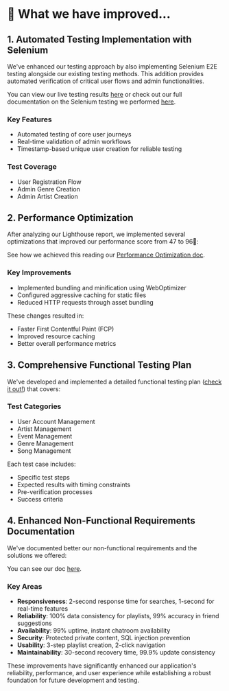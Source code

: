 # 🚀 What we have improved...

## 1. Automated Testing Implementation with Selenium
We've enhanced our testing approach by also implementing Selenium E2E testing alongside our existing testing methods. This addition provides automated verification of critical user flows and admin functionalities.

You can view our live testing results [here](https://drive.google.com/drive/folders/1vgYiiV-F5lZbO9EMn_nejsJKz43GUrdB?usp=drive_link) or check out our full documentation on the Selenium testing we performed [here](./SeleniumTesting.md).

### Key Features
- Automated testing of core user journeys
- Real-time validation of admin workflows
- Timestamp-based unique user creation for reliable testing

### Test Coverage
- User Registration Flow
- Admin Genre Creation
- Admin Artist Creation


## 2. Performance Optimization
After analyzing our Lighthouse report, we implemented several optimizations that improved our performance score from 47 to 96🥳:

See how we achieved this reading our [Performance Optimization doc](./Performance-Optimization.md).

### Key Improvements
- Implemented bundling and minification using WebOptimizer
- Configured aggressive caching for static files
- Reduced HTTP requests through asset bundling

These changes resulted in:
- Faster First Contentful Paint (FCP)
- Improved resource caching
- Better overall performance metrics

## 3. Comprehensive Functional Testing Plan
We've developed and implemented a detailed functional testing plan ([check it out!](./Functional-Testing-Plan.pdf)) that covers:

### Test Categories
- User Account Management
- Artist Management
- Event Management
- Genre Management
- Song Management

Each test case includes:
- Specific test steps
- Expected results with timing constraints
- Pre-verification processes
- Success criteria

## 4. Enhanced Non-Functional Requirements Documentation
We've documented better our non-functional requirements and the solutions we offered:

You can see our doc [here](./Non-functional_Requirements&Solutions.pdf).

### Key Areas
- **Responsiveness**: 2-second response time for searches, 1-second for real-time features
- **Reliability**: 100% data consistency for playlists, 99% accuracy in friend suggestions
- **Availability**: 99% uptime, instant chatroom availability
- **Security**: Protected private content, SQL injection prevention
- **Usability**: 3-step playlist creation, 2-click navigation
- **Maintainability**: 30-second recovery time, 99.9% update consistency

These improvements have significantly enhanced our application's reliability, performance, and user experience while establishing a robust foundation for future development and testing.
